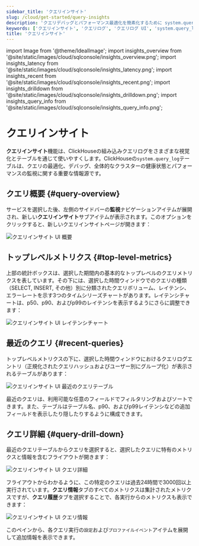 ```yaml
---
sidebar_title: 'クエリインサイト'
slug: /cloud/get-started/query-insights
description: 'クエリデバッグとパフォーマンス最適化を簡素化するために system.query_log データを視覚化します'
keywords: ['クエリインサイト', 'クエリログ', 'クエリログ UI', 'system.query_log インサイト']
title: 'クエリインサイト'
---
```


import Image from '@theme/IdealImage';
import insights_overview from '@site/static/images/cloud/sqlconsole/insights_overview.png';
import insights_latency from '@site/static/images/cloud/sqlconsole/insights_latency.png';
import insights_recent from '@site/static/images/cloud/sqlconsole/insights_recent.png';
import insights_drilldown from '@site/static/images/cloud/sqlconsole/insights_drilldown.png';
import insights_query_info from '@site/static/images/cloud/sqlconsole/insights_query_info.png';


# クエリインサイト

**クエリインサイト**機能は、ClickHouseの組み込みクエリログをさまざまな視覚化とテーブルを通じて使いやすくします。ClickHouseの`system.query_log`テーブルは、クエリの最適化、デバッグ、全体的なクラスターの健康状態とパフォーマンスの監視に関する重要な情報源です。

## クエリ概要 {#query-overview}

サービスを選択した後、左側のサイドバーの**監視**ナビゲーションアイテムが展開され、新しい**クエリインサイト**サブアイテムが表示されます。このオプションをクリックすると、新しいクエリインサイトページが開きます：

<Image img={insights_overview} size="md" alt="クエリインサイト UI 概要" border/>

## トップレベルメトリクス {#top-level-metrics}

上部の統計ボックスは、選択した期間内の基本的なトップレベルのクエリメトリクスを表しています。その下には、選択した時間ウィンドウでのクエリの種類（SELECT, INSERT, その他）別に分類されたクエリボリューム、レイテンシ、エラーレートを示す3つのタイムシリーズチャートがあります。レイテンシチャートは、p50、p90、およびp99のレイテンシを表示するようにさらに調整できます：

<Image img={insights_latency} size="md" alt="クエリインサイト UI レイテンシチャート" border/>

## 最近のクエリ {#recent-queries}

トップレベルメトリクスの下に、選択した時間ウィンドウにおけるクエリログエントリ（正規化されたクエリハッシュおよびユーザー別にグループ化）が表示されるテーブルがあります：

<Image img={insights_recent} size="md" alt="クエリインサイト UI 最近のクエリテーブル" border/>

最近のクエリは、利用可能な任意のフィールドでフィルタリングおよびソートできます。また、テーブルはテーブル名、p90、およびp99レイテンシなどの追加フィールドを表示したり隠したりするように構成できます。

## クエリ詳細 {#query-drill-down}

最近のクエリテーブルからクエリを選択すると、選択したクエリに特有のメトリクスと情報を含むフライアウトが開きます：

<Image img={insights_drilldown} size="md" alt="クエリインサイト UI クエリ詳細" border/>

フライアウトからわかるように、この特定のクエリは過去24時間で3000回以上実行されています。**クエリ情報**タブのすべてのメトリクスは集計されたメトリクスですが、**クエリ履歴**タブを選択することで、各実行からのメトリクスも表示できます：

<Image img={insights_query_info} size="sm" alt="クエリインサイト UI クエリ情報" border/>

<br />

このペインから、各クエリ実行の`設定`および`プロファイルイベント`アイテムを展開して追加情報を表示できます。
